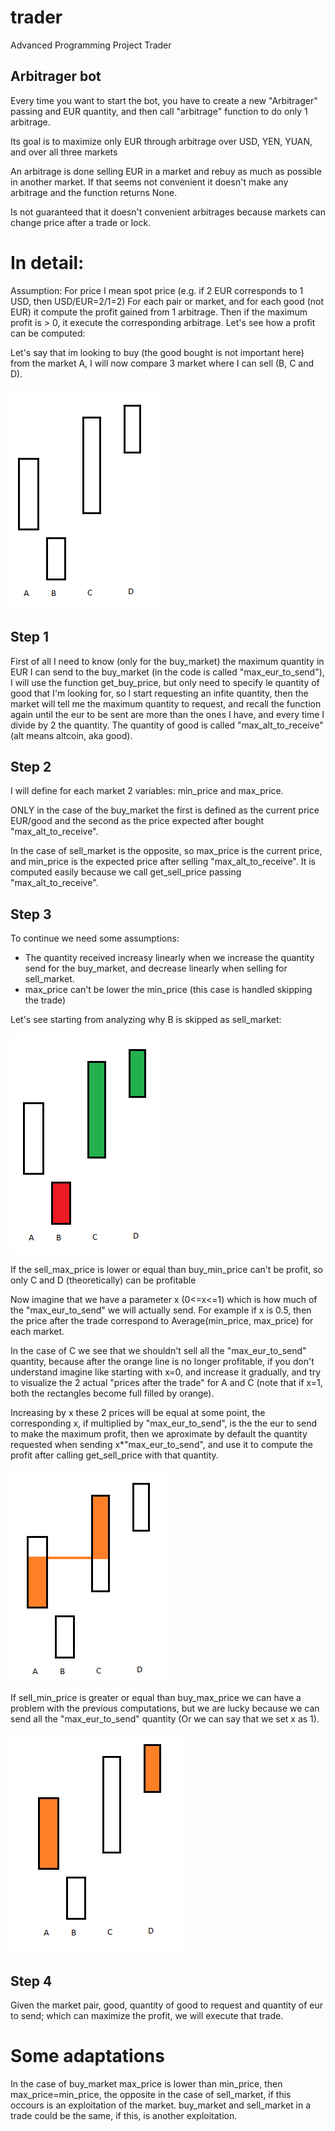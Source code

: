 # trader
Advanced Programming Project Trader

## Arbitrager bot
Every time you want to start the bot, you have to create a new "Arbitrager" passing and EUR quantity, and then call "arbitrage" function to do only 1 arbitrage.

Its goal is to maximize only EUR through arbitrage over USD, YEN, YUAN, and over all three markets

An arbitrage is done selling EUR in a market and rebuy as much as possible in another market. If that seems not convenient it doesn't make any arbitrage and the function returns None.

Is not guaranteed that it doesn't convenient arbitrages because markets can change price after a trade or lock.

# In detail:
Assumption: For price I mean spot price (e.g. if 2 EUR corresponds to 1 USD, then USD/EUR=2/1=2)
For each pair or market, and for each good (not EUR) it compute the profit gained from 1 arbitrage.
Then if the maximum profit is > 0, it execute the corresponding arbitrage.
Let's see how a profit can be computed:

Let's say that im looking to buy (the good bought is not important here) from the market A, I will now compare 3 market where I can sell (B, C and D).

![](assets/a.png)

## Step 1
First of all I need to know (only for the buy_market) the maximum quantity in EUR I can send to the buy_market (in the code is called "max_eur_to_send"), I will use the function get_buy_price, but only need to specify le quantity of good that I'm looking for, so I start requesting an infite quantity, then the market will tell me the maximum quantity to request, and recall the function again until the eur to be sent are more than the ones I have, and every time I divide by 2 the quantity. The quantity of good is called "max_alt_to_receive" (alt means altcoin, aka good).

## Step 2
I will define for each market 2 variables: min_price and max_price.

ONLY in the case of the buy_market the first is defined as the current price EUR/good and the second as the price expected after bought "max_alt_to_receive".

In the case of sell_market is the opposite, so max_price is the current price, and min_price is the expected price after selling "max_alt_to_receive".
It is computed easily because we call get_sell_price passing "max_alt_to_receive".

## Step 3
To continue we need some assumptions:
- The quantity received increasy linearly when we increase the quantity send for the buy_market, and decrease linearly when selling for sell_market.
- max_price can't be lower the min_price (this case is handled skipping the trade)


Let's see starting from analyzing why B is skipped as sell_market:

![](assets/b.png)

If the sell_max_price is lower or equal than buy_min_price can't be profit, so only C and D (theoretically) can be profitable

Now imagine that we have a parameter x (0<=x<=1) which is how much of the "max_eur_to_send" we will actually send.
For example if x is 0.5, then the price after the trade correspond to Average(min_price, max_price) for each market.

In the case of C we see that we shouldn't sell all the "max_eur_to_send" quantity, because after the orange line is no longer profitable, if you don't understand imagine like starting with x=0, and increase it gradually, and try to visualize the 2 actual "prices after the trade" for A and C (note that if x=1, both the rectangles become full filled by orange).

Increasing by x these 2 prices will be equal at some point, the corresponding x, if multiplied by "max_eur_to_send", is the the eur to send to make the maximum profit, then we aproximate by default the quantity requested when sending x*"max_eur_to_send", and use it to compute the profit after calling get_sell_price with that quantity.

![](assets/c.png)

If sell_min_price is greater or equal than buy_max_price we can have a problem with the previous computations, but we are lucky because we can send all the "max_eur_to_send" quantity (Or we can say that we set x as 1).

![](assets/d.png)

## Step 4
Given the market pair, good, quantity of good to request and quantity of eur to send; which can maximize the profit, we will execute that trade.

# Some adaptations
In the case of buy_market max_price is lower than min_price, then max_price=min_price, the opposite in the case of sell_market, if this occours is an exploitation of the market. buy_market and sell_market in a trade could be the same, if this, is another exploitation.